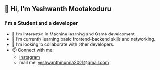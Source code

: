 ## 👋 Hi, I’m Yeshwanth Mootakoduru
### I'm a Student and a developer
- 👀 I’m interested in Machine learning and Game development
- 🌱 I’m currently learning basic frontend-backend skills and networking.
- 💞️ I’m looking to collaborate with other developers.
- 📫 Connect with me: <ul><li><a href="https://www.instagram.com/yeshwanth_munna/">Instagram</a></li><li>mail me: yeshwanthmunna2001@gmail.com</li></ul>
